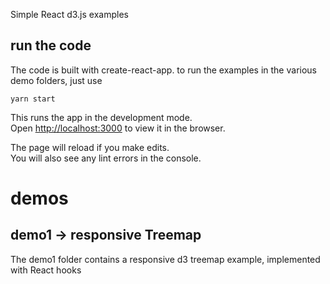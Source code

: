 Simple React d3.js examples

## run the code
The code is built with create-react-app. to run the examples in the various demo folders, just use 

`yarn start`

This runs the app in the development mode.<br>
Open [http://localhost:3000](http://localhost:3000) to view it in the browser.

The page will reload if you make edits.<br>
You will also see any lint errors in the console.

# demos

## demo1 -> responsive Treemap

The demo1 folder contains a responsive d3 treemap example, implemented with React hooks


